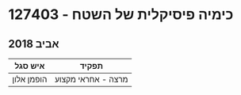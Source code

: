 # 127403 - כימיה פיסיקלית של השטח

## אביב 2018

| איש סגל | תפקיד |
| ---- | ---- |
| הופמן אלון | מרצה - אחראי מקצוע |

